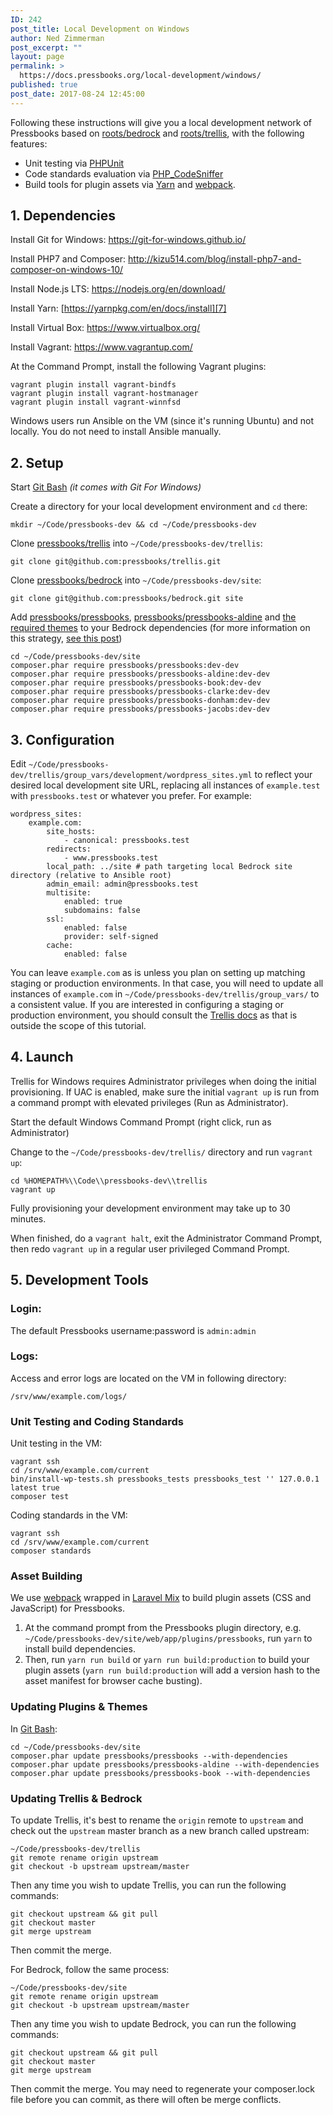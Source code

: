 ```yaml
---
ID: 242
post_title: Local Development on Windows
author: Ned Zimmerman
post_excerpt: ""
layout: page
permalink: >
  https://docs.pressbooks.org/local-development/windows/
published: true
post_date: 2017-08-24 12:45:00
---
```

Following these instructions will give you a local development network of Pressbooks based on [roots/bedrock][1] and [roots/trellis][2], with the following features:

* Unit testing via [PHPUnit][3]
* Code standards evaluation via [PHP_CodeSniffer][4]
* Build tools for plugin assets via [Yarn][5] and [webpack][6].

## 1. Dependencies

Install Git for Windows: <https://git-for-windows.github.io/>

Install PHP7 and Composer: <http://kizu514.com/blog/install-php7-and-composer-on-windows-10/>

Install Node.js LTS: <https://nodejs.org/en/download/>

Install Yarn: [https://yarnpkg.com/en/docs/install][7]

Install Virtual Box: <https://www.virtualbox.org/>

Install Vagrant: <https://www.vagrantup.com/>

At the Command Prompt, install the following Vagrant plugins:

```
vagrant plugin install vagrant-bindfs
vagrant plugin install vagrant-hostmanager
vagrant plugin install vagrant-winnfsd
```
Windows users run Ansible on the VM (since it's running Ubuntu) and not locally. You do not need to install Ansible manually.

## 2. Setup

Start [Git Bash][8] *(it comes with Git For Windows)*

Create a directory for your local development environment and `cd` there:

`mkdir ~/Code/pressbooks-dev && cd ~/Code/pressbooks-dev`

Clone [pressbooks/trellis][9] into `~/Code/pressbooks-dev/trellis`:

`git clone git@github.com:pressbooks/trellis.git`

Clone [pressbooks/bedrock][10] into `~/Code/pressbooks-dev/site`:

`git clone git@github.com:pressbooks/bedrock.git site`

Add [pressbooks/pressbooks][11], [pressbooks/pressbooks-aldine][12] and [the required themes][13] to your Bedrock dependencies (for more information on this strategy, [see this post][14])

```
cd ~/Code/pressbooks-dev/site
composer.phar require pressbooks/pressbooks:dev-dev
composer.phar require pressbooks/pressbooks-aldine:dev-dev
composer.phar require pressbooks/pressbooks-book:dev-dev
composer.phar require pressbooks/pressbooks-clarke:dev-dev
composer.phar require pressbooks/pressbooks-donham:dev-dev
composer.phar require pressbooks/pressbooks-jacobs:dev-dev
```

## 3. Configuration

Edit `~/Code/pressbooks-dev/trellis/group_vars/development/wordpress_sites.yml` to reflect your desired local development site URL, replacing all instances of `example.test` with `pressbooks.test` or whatever you prefer. For example:

```
wordpress_sites:
    example.com:
        site_hosts:
            - canonical: pressbooks.test
        redirects:
            - www.pressbooks.test
        local_path: ../site # path targeting local Bedrock site directory (relative to Ansible root)
        admin_email: admin@pressbooks.test
        multisite:
            enabled: true
            subdomains: false
        ssl:
            enabled: false
            provider: self-signed
        cache:
            enabled: false
```

You can leave `example.com` as is unless you plan on setting up matching staging or production environments. In that case, you will need to update all instances of `example.com` in `~/Code/pressbooks-dev/trellis/group_vars/` to a consistent value. If you are interested in configuring a staging or production environment, you should consult the [Trellis docs][15] as that is outside the scope of this tutorial.

## 4. Launch

Trellis for Windows requires Administrator privileges when doing the initial provisioning. If UAC is enabled, make sure the initial `vagrant up` is run from a command prompt with elevated privileges (Run as Administrator).

Start the default Windows Command Prompt (right click, run as Administrator)

Change to the `~/Code/pressbooks-dev/trellis/` directory and run `vagrant up`:

```
cd %HOMEPATH%\\Code\\pressbooks-dev\\trellis
vagrant up
```

Fully provisioning your development environment may take up to 30 minutes.

When finished, do a `vagrant halt`, exit the Administrator Command Prompt, then redo `vagrant up` in a regular user privileged Command Prompt.

## 5. Development Tools

### Login:

The default Pressbooks username:password is `admin:admin`

### Logs:

Access and error logs are located on the VM in following directory:

`/srv/www/example.com/logs/`

### Unit Testing and Coding Standards

Unit testing in the VM:

```
vagrant ssh
cd /srv/www/example.com/current
bin/install-wp-tests.sh pressbooks_tests pressbooks_test '' 127.0.0.1 latest true
composer test
```

Coding standards in the VM:

```
vagrant ssh
cd /srv/www/example.com/current
composer standards
```

### Asset Building

We use [webpack][6] wrapped in [Laravel Mix][16] to build plugin assets (CSS and JavaScript) for Pressbooks.

1. At the command prompt from the Pressbooks plugin directory, e.g. `~/Code/pressbooks-dev/site/web/app/plugins/pressbooks`, run `yarn` to install build dependencies.
2. Then, run `yarn run build` or `yarn run build:production` to build your plugin assets (`yarn run build:production` will add a version hash to the asset manifest for browser cache busting).

### Updating Plugins & Themes

In [Git Bash][8]:

```
cd ~/Code/pressbooks-dev/site
composer.phar update pressbooks/pressbooks --with-dependencies
composer.phar update pressbooks/pressbooks-aldine --with-dependencies
composer.phar update pressbooks/pressbooks-book --with-dependencies
```

### Updating Trellis & Bedrock

To update Trellis, it's best to rename the `origin` remote to `upstream` and check out the `upstream` master branch as a new branch called upstream:

```
~/Code/pressbooks-dev/trellis
git remote rename origin upstream
git checkout -b upstream upstream/master
```

Then any time you wish to update Trellis, you can run the following commands:

```
git checkout upstream && git pull
git checkout master
git merge upstream
```

Then commit the merge.

For Bedrock, follow the same process:

```
~/Code/pressbooks-dev/site
git remote rename origin upstream
git checkout -b upstream upstream/master
```

Then any time you wish to update Bedrock, you can run the following commands:

```
git checkout upstream && git pull
git checkout master
git merge upstream
```

Then commit the merge. You may need to regenerate your composer.lock file before you can commit, as there will often be merge conflicts.

[1]: https://roots.io/bedrock
[2]: https://roots.io/trellis
[3]: https://phpunit.de
[4]: https://github.com/squizlabs/PHP_CodeSniffer
[5]: https://yarnpkg.com
[6]: https://webpack.github.io
[7]: https://yarnpkg.com/en/docs/install#windows-tab
[8]: https://git-for-windows.github.io/
[9]: https://github.com/pressbooks/trellis/
[10]: https://github.com/pressbooks/bedrock/
[11]: https://github.com/pressbooks/pressbooks/
[12]: https://github.com/pressbooks/pressbooks-aldine/
[13]: https://github.com/pressbooks/pressbooks-book/
[14]: http://kizu514.com/blog/php-composer-for-developers/
[15]: https://roots.io/trellis/docs/windows/
[16]: https://github.com/JeffreyWay/laravel-mix
